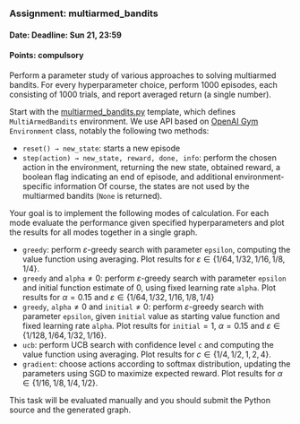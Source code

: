 ### Assignment: multiarmed_bandits
#### Date: Deadline: Sun 21, 23:59
#### Points: **compulsory**

Perform a parameter study of various approaches to solving multiarmed bandits.
For every hyperparameter choice, perform 1000 episodes, each consisting of
1000 trials, and report averaged return (a single number).

Start with the [multiarmed_bandits.py](https://github.com/ufal/npfl122/tree/master/labs/01/multiarmed_bandits.py)
template, which defines `MultiArmedBandits` environment. We use API based on
[OpenAI Gym](https://gym.openai.com/) `Environment` class, notably the following
two methods:
- `reset() → new_state`: starts a new episode
- `step(action) → new_state, reward, done, info`: perform the chosen action
  in the environment, returning the new state, obtained reward, a boolean
  flag indicating an end of episode, and additional environment-specific
  information
Of course, the states are not used by the multiarmed bandits (`None` is
returned).

Your goal is to implement the following modes of calculation. For each mode
evaluate the performance given specified hyperparameters and plot the results
for all modes together in a single graph.
- `greedy`: perform $ε$-greedy search with parameter `epsilon`, computing the
  value function using averaging. Plot results for
  $ε ∈ \{1/64, 1/32, 1/16, 1/8, 1/4\}$.
- `greedy` and `alpha`$≠0$: perform $ε$-greedy search with parameter `epsilon` and
  initial function estimate of 0, using fixed learning rate `alpha`. Plot
  results for $α=0.15$ and $ε ∈ \{1/64, 1/32, 1/16, 1/8, 1/4\}$
- `greedy`, `alpha`$≠0$ and `initial`$≠0$: perform $ε$-greedy search with
  parameter `epsilon`, given `initial` value as starting value function and
  fixed learning rate `alpha`. Plot results for `initial`$=1$, $α=0.15$ and
  $ε ∈ \{1/128, 1/64, 1/32, 1/16\}$.
- `ucb`: perform UCB search with confidence level `c` and computing the value
  function using averaging. Plot results for $c ∈ \{1/4, 1/2, 1, 2, 4\}$.
- `gradient`: choose actions according to softmax distribution, updating the
  parameters using SGD to maximize expected reward. Plot results for
  $α ∈ \{1/16, 1/8, 1/4, 1/2\}$.

This task will be evaluated manually and you should submit the Python source and
the generated graph.
